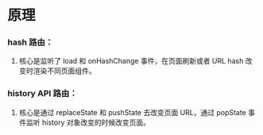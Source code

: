 # 原理

### hash 路由：

1. 核心是监听了 load 和 onHashChange 事件，在页面刷新或者 URL hash 改变时渲染不同页面组件。 

### history API 路由：

1. 核心是通过 replaceState 和 pushState 去改变页面 URL，通过 popState 事件监听 history 对象改变的时候改变页面。

